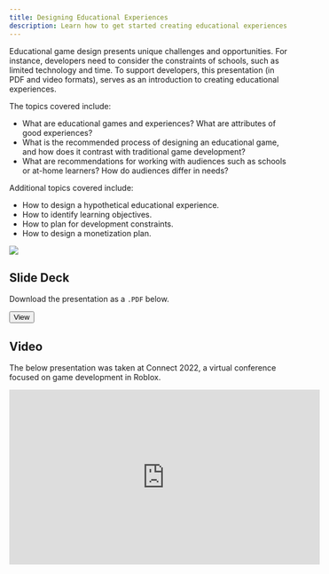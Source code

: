 ```yaml
---
title: Designing Educational Experiences
description: Learn how to get started creating educational experiences and games using Roblox.
---
```


Educational game design presents unique challenges and opportunities. For instance, developers need to consider the constraints of schools, such as limited technology and time. To support developers, this presentation (in PDF and video formats), serves as an introduction to creating educational experiences.

The topics covered include:

- What are educational games and experiences? What are attributes of good experiences?
- What is the recommended process of designing an educational game, and how does it contrast with traditional game development?
- What are recommendations for working with audiences such as schools or at-home learners? How do audiences differ in needs?

Additional topics covered include:

- How to design a hypothetical educational experience.
- How to identify learning objectives.
- How to plan for development constraints.
- How to design a monetization plan.

<img src="../../assets/education/developer/petGame-pets.jpg" />

## Slide Deck

Download the presentation as a `.PDF` below.

<a href="../../assets/education/developer/Designing-Educational-Experiences.pdf">
<Button variant="text">View</Button>
</a>

## Video

The below presentation was taken at Connect 2022, a virtual conference focused on game development in Roblox.

<iframe width="560" height="315" src="https://www.youtube-nocookie.com/embed/J14Jbazi4e8" title="YouTube video player" frameborder="0" allow="accelerometer; clipboard-write; encrypted-media; gyroscope; picture-in-picture" allowfullscreen></iframe>
